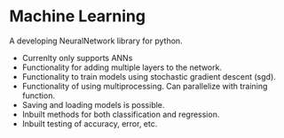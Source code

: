 # Machine Learning
A developing NeuralNetwork library for python.
- Currenlty only supports ANNs
- Functionality for adding multiple layers to the network.
- Functionality to train models using stochastic gradient descent (sgd).
- Functionality of using multiprocessing. Can parallelize with training function.
- Saving and loading models is possible.
- Inbuilt methods for both classification and regression.
- Inbuilt testing of accuracy, error, etc.
